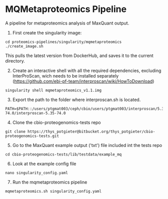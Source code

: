 # MQMetaproteomics Pipeline

A pipeline for metaproteomics analysis of MaxQuant output.

1. First create the singularity image:

~~~
cd proteomics-pipelines/singularity/mqmetaproteomics
./create_image.sh
~~~

This pulls the latest version from DockerHub, and saves it to the current directory.

2. Create an interactive shell with all the required dependencies, excluding InterProScan, wich needs to be installed separately (https://github.com/ebi-pf-team/interproscan/wiki/HowToDownload)

~~~
singularity shell mqmetaproteomics_v1.1.img
~~~

3. Export the path to the folder where interproscan.sh is located.

~~~
PATH=$PATH::/users/ptgmat003/ceph/cbio/users/ptgmat003/interproscan/5.35-74.0/interproscan-5.35-74.0
~~~

4. Clone the cbio-proteogenomics-tests repo
~~~
git clone https://thys_potgieter@bitbucket.org/thys_potgieter/cbio-proteogenomics-tests.git
~~~

5. Go to the MaxQuant example output ('txt') file included int the tests repo

~~~
cd cbio-proteogenomics-tests/lib/testdata/example_mq
~~~

6. Look at the example config file
~~~ 
nano singularity_config.yaml
~~~

7. Run the mqmetaproteomics pipeline
~~~
mqmetaproteomics.sh singularity_config.yaml
~~~

